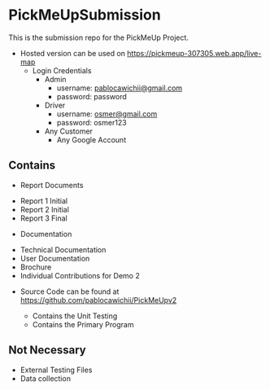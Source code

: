  # PickMeUpSubmission

This is the submission repo for the PickMeUp Project.

- Hosted version can be used on https://pickmeup-307305.web.app/live-map
    - Login Credentials
      - Admin
        - username: pablocawichii@gmail.com
        - password: password
      - Driver
        - username: osmer@gmail.com
        - password: osmer123
      - Any Customer
        - Any Google Account

## Contains

- Report Documents
 + Report 1 Initial
 + Report 2 Initial
 + Report 3 Final

- Documentation
 + Technical Documentation
 + User Documentation
 + Brochure
 + Individual Contributions for Demo 2

- Source Code can be found at https://github.com/pablocawichii/PickMeUpv2

    - Contains the Unit Testing
    - Contains the Primary Program

## Not Necessary

- External Testing Files
- Data collection
